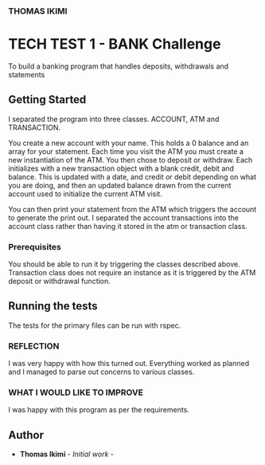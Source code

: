 ### THOMAS IKIMI

# TECH TEST 1 - BANK Challenge

To build a banking program that handles deposits, withdrawals and statements

## Getting Started

I separated the program into three classes. ACCOUNT, ATM and TRANSACTION.

You create a new account with your name. This holds a 0 balance and an array for your statement. Each time you visit the ATM you must create a new instantiation of the ATM. You then chose to deposit or withdraw. Each initializes with a new transaction object with a blank credit, debit and balance. This is updated with a date, and credit or debit depending on what you are doing, and then an updated balance drawn from the current account used to initialize the current ATM visit.

You can then print your statement from the ATM which triggers the account to generate the print out. I separated the account transactions into the account class rather than having it stored in the atm or transaction class.

### Prerequisites

You should be able to run it by triggering the classes described above. Transaction class does not require an instance as it is triggered by the ATM deposit or withdrawal function.

## Running the tests

The tests for the primary files can be run with rspec.

### REFLECTION

I was very happy with how this turned out. Everything worked as planned and I managed to parse out concerns to various classes.


### WHAT I WOULD LIKE TO IMPROVE

I was happy with this program as per the requirements. 

## Author
* **Thomas Ikimi** - *Initial work* -
